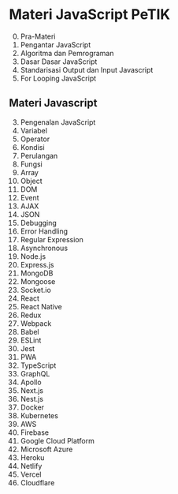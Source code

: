 # Materi JavaScript PeTIK

0. Pra-Materi
1. Pengantar JavaScript
2. Algoritma dan Pemrograman
3. Dasar Dasar JavaScript
4. Standarisasi Output dan Input Javascript
5. For Looping JavaScript

## Materi Javascript

3. Pengenalan JavaScript
4. Variabel
5. Operator
6. Kondisi
7. Perulangan
8. Fungsi
9. Array
10. Object
11. DOM
12. Event
13. AJAX
14. JSON
15. Debugging
16. Error Handling
17. Regular Expression
18. Asynchronous
19. Node.js
20. Express.js
21. MongoDB
22. Mongoose
23. Socket.io
24. React
25. React Native
26. Redux
27. Webpack
28. Babel
29. ESLint
30. Jest
31. PWA
32. TypeScript
33. GraphQL
34. Apollo
35. Next.js
36. Nest.js
37. Docker
38. Kubernetes
39. AWS
40. Firebase
41. Google Cloud Platform
42. Microsoft Azure
43. Heroku
44. Netlify
45. Vercel
46. Cloudflare